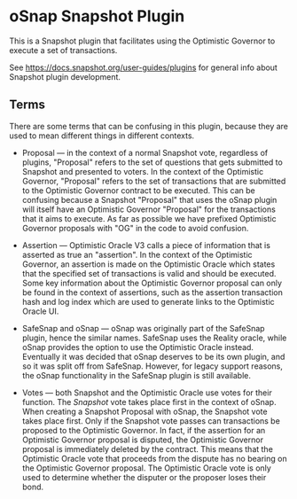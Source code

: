# oSnap Snapshot Plugin

This is a Snapshot plugin that facilitates using the Optimistic Governor to execute a set of transactions.

See https://docs.snapshot.org/user-guides/plugins for general info about Snapshot plugin development.

## Terms

There are some terms that can be confusing in this plugin, because they are used to mean different things in different contexts.

* Proposal — in the context of a normal Snapshot vote, regardless of plugins, "Proposal" refers to the set of questions that gets submitted to Snapshot and presented to voters. In the context of the Optimistic Governor, "Proposal" refers to the set of transactions that are submitted to the Optimistic Governor contract to be executed. This can be confusing because a Snapshot "Proposal" that uses the oSnap plugin will itself have an Optimistic Governor "Proposal" for the transactions that it aims to execute. As far as possible we have prefixed Optimistic Governor proposals with "OG" in the code to avoid confusion.

* Assertion — Optimistic Oracle V3 calls a piece of information that is asserted as true an "assertion". In the context of the Optimistic Governor, an assertion is made on the Optimistic Oracle which states that the specified set of transactions is valid and should be executed. Some key information about the Optimistic Governor proposal can only be found in the context of assertions, such as the assertion transaction hash and log index which are used to generate links to the Optimistic Oracle UI.

* SafeSnap and oSnap — oSnap was originally part of the SafeSnap plugin, hence the similar names. SafeSnap uses the Reality oracle, while oSnap provides the option to use the Optimistic Oracle instead. Eventually it was decided that oSnap deserves to be its own plugin, and so it was split off from SafeSnap. However, for legacy support reasons, the oSnap functionality in the SafeSnap plugin is still available.

* Votes — both Snapshot and the Optimistic Oracle use votes for their function. The _Snapshot_ vote takes place first in the context of oSnap. When creating a Snapshot Proposal with oSnap, the Snapshot vote takes place first. Only if the Snapshot vote passes can transactions be proposed to the Optimistic Governor. In fact, if the assertion for an Optimistic Governor proposal is disputed, the Optimistic Governor proposal is immediately deleted by the contract. This means that the Optimistic Oracle vote that proceeds from the dispute has no bearing on the Optimistic Governor proposal. The Optimistic Oracle vote is only used to determine whether the disputer or the proposer loses their bond.